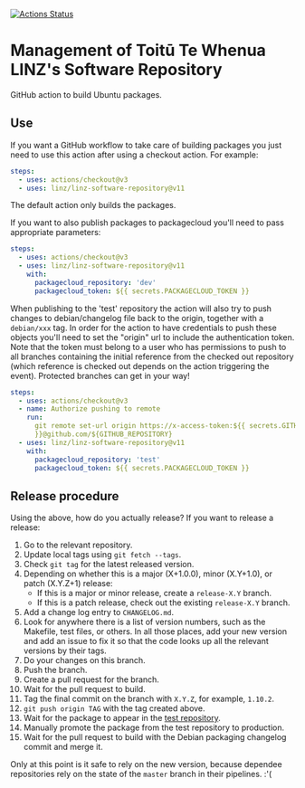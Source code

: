 [![Actions Status](https://github.com/linz/linz-software-repository/workflows/CI/badge.svg?branch=master)](https://github.com/linz/linz-software-repository/actions)

# Management of Toitū Te Whenua LINZ's Software Repository

GitHub action to build Ubuntu packages.

## Use

If you want a GitHub workflow to take care of building packages you just need to use this action
after using a checkout action. For example:

```yaml
steps:
  - uses: actions/checkout@v3
  - uses: linz/linz-software-repository@v11
```

The default action only builds the packages.

If you want to also publish packages to packagecloud you'll need to pass appropriate parameters:

```yaml
steps:
  - uses: actions/checkout@v3
  - uses: linz/linz-software-repository@v11
    with:
      packagecloud_repository: 'dev'
      packagecloud_token: ${{ secrets.PACKAGECLOUD_TOKEN }}
```

When publishing to the 'test' repository the action will also try to push changes to
debian/changelog file back to the origin, together with a `debian/xxx` tag. In order for the action
to have credentials to push these objects you'll need to set the "origin" url to include the
authentication token. Note that the token must belong to a user who has permissions to push to all
branches containing the initial reference from the checked out repository (which reference is
checked out depends on the action triggering the event). Protected branches can get in your way!

```yaml
steps:
  - uses: actions/checkout@v3
  - name: Authorize pushing to remote
    run:
      git remote set-url origin https://x-access-token:${{ secrets.GITHUB_TOKEN
      }}@github.com/${GITHUB_REPOSITORY}
  - uses: linz/linz-software-repository@v11
    with:
      packagecloud_repository: 'test'
      packagecloud_token: ${{ secrets.PACKAGECLOUD_TOKEN }}
```

## Release procedure

Using the above, how do you actually release? If you want to release a release:

1. Go to the relevant repository.
1. Update local tags using `git fetch --tags`.
1. Check `git tag` for the latest released version.
1. Depending on whether this is a major (X+1.0.0), minor (X.Y+1.0), or patch (X.Y.Z+1) release:
   - If this is a major or minor release, create a `release-X.Y` branch.
   - If this is a patch release, check out the existing `release-X.Y` branch.
1. Add a change log entry to `CHANGELOG.md`.
1. Look for anywhere there is a list of version numbers, such as the Makefile, test files, or
   others. In all those places, add your new version and add an issue to fix it so that the code
   looks up all the relevant versions by their tags.
1. Do your changes on this branch.
1. Push the branch.
1. Create a pull request for the branch.
1. Wait for the pull request to build.
1. Tag the final commit on the branch with `X.Y.Z`, for example, `1.10.2`.
1. `git push origin TAG` with the tag created above.
1. Wait for the package to appear in the [test repository](https://packagecloud.io/linz/test).
1. Manually promote the package from the test repository to production.
1. Wait for the pull request to build with the Debian packaging changelog commit and merge it.

Only at this point is it safe to rely on the new version, because dependee repositories rely on the
state of the `master` branch in their pipelines. :'(

